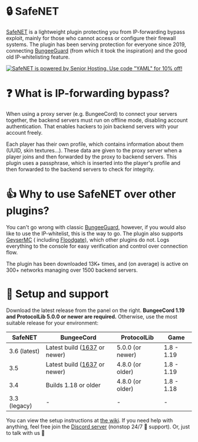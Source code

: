 # 🔒 SafeNET

[SafeNET](https://www.spigotmc.org/resources/65075/) is a lightweight plugin protecting you from IP-forwarding bypass
exploit, mainly for those who cannot access or configure their firewall systems. The plugin has been serving protection
for everyone since 2019, connecting [BungeeGuard](https://github.com/lucko/BungeeGuard) (from which it took the
inspiration) and the good old IP-whitelisting feature.

[![SafeNET is powered by Senior Hosting. Use code "YAML" for 10% off!](https://cdn.discordapp.com/attachments/927561782279675977/945372759289126973/Group_129.png)](https://senior-host.com/)

# ❓ What is IP-forwarding bypass?

When using a proxy server (e.g. BungeeCord) to connect your servers together, the backend servers must run on offline
mode, disabling account authentication. That enables hackers to join backend servers with your account freely.

Each player has their own profile, which contains information about them (UUID, skin textures...). These data are given
to the proxy server when a player joins and then forwarded by the proxy to backend servers. This plugin uses a
passphrase, which is inserted into the player's profile and then forwarded to the backend servers to check for
integrity.

# 👍 Why to use SafeNET over other plugins?

You can't go wrong with classic [BungeeGuard](https://github.com/lucko/BungeeGuard), however, if you would also like to
use the IP-whitelist, this is the way to go. The plugin also supports [GeyserMC](https://github.com/GeyserMC/Geyser) (
including [Floodgate](https://github.com/GeyserMC/Floodgate/)), which other plugins do not. Logs everything to the
console for easy verification and control over connection flow.

The plugin has been downloaded 13K+ times, and (on average) is active on 300+ networks managing over 1500 backend
servers.

# 🔧 Setup and support

Download the latest release from the panel on the right. **BungeeCord 1.19 and ProtocolLib 5.0.0 or newer are
required.** Otherwise, use the most suitable release for your environment:

| SafeNET | BungeeCord | ProtocolLib | Game |
| ------- | ---------- | ----------- | ---- |
| 3.6 (latest) | Latest build ([1637](https://ci.md-5.net/job/BungeeCord/1637/) or newer) | 5.0.0 (or newer) | 1.8 - 1.19 |
| 3.5 | Latest build ([1637](https://ci.md-5.net/job/BungeeCord/1637/) or newer) | 4.8.0 (or older) | 1.8 - 1.19 |
| 3.4 | Builds 1.18 or older | 4.8.0 (or older) | 1.8 - 1.18 |
| 3.3 (legacy) | - | - | -

You can view the setup instructions at [the wiki](https://dejvokep.gitbook.io/safenet/). If you need help with anything,
feel free join the [Discord server](https://discord.gg/BbhADEy) (nonstop 24/7 🤖 support). Or, just to talk with us 👋